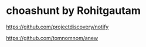 # choashunt by Rohitgautam
https://github.com/projectdiscovery/notify

https://github.com/tomnomnom/anew
